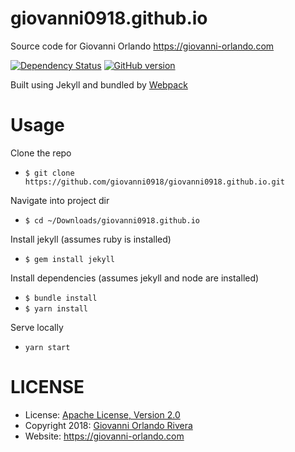 # giovanni0918.github.io

Source code for Giovanni Orlando <https://giovanni-orlando.com>

[![Dependency Status](https://david-dm.org/giovanni0918/giovanni0918.github.io.svg)](https://david-dm.org/giovanni0918/giovanni0918.github.io.svg) [![GitHub version](https://badge.fury.io/gh/giovanni0918%2Fgiovanni0918.github.io.svg)](https://badge.fury.io/gh/giovanni0918%2Fgiovanni0918.github.io)

Built using Jekyll and bundled by [Webpack](https://github.com/webpack/webpack)

# Usage

Clone the repo  
- `$ git clone https://github.com/giovanni0918/giovanni0918.github.io.git`

Navigate into project dir  
- `$ cd ~/Downloads/giovanni0918.github.io`

Install jekyll (assumes ruby is installed)  
- `$ gem install jekyll`

Install dependencies (assumes jekyll and node are installed)  
- `$ bundle install` 
- `$ yarn install` 

Serve locally  
- `yarn start` 

# LICENSE

- License: [Apache License, Version 2.0](http://www.apache.org/licenses/LICENSE-2.0)
- Copyright 2018: [Giovanni Orlando Rivera](https://github.com/giovanni0918)
- Website: <https://giovanni-orlando.com>